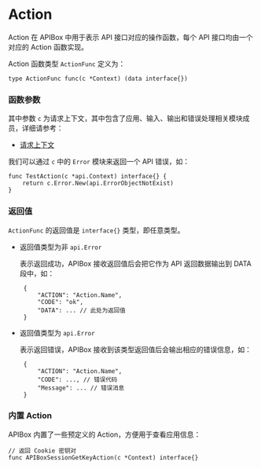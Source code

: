 Action
======

Action 在 APIBox 中用于表示 API 接口对应的操作函数，每个 API 接口均由一个对应的 Action 函数实现。

Action 函数类型 `ActionFunc` 定义为：

	type ActionFunc func(c *Context) (data interface{})


### 函数参数

其中参数 `c` 为请求上下文，其中包含了应用、输入、输出和错误处理相关模块成员，详细请参考：

 - [请求上下文](context.md)

我们可以通过 `c` 中的 `Error` 模块来返回一个 API 错误，如：

	func TestAction(c *api.Context) interface{} {
		return c.Error.New(api.ErrorObjectNotExist)
	}


### 返回值

`ActionFunc` 的返回值是 `interface{}` 类型，即任意类型。

 * 返回值类型为非 `api.Error` 

   表示返回成功，APIBox 接收返回值后会把它作为 API 返回数据输出到 DATA 段中，如：
   
		{
		    "ACTION": "Action.Name",
		    "CODE": "ok",
		    "DATA": ... // 此处为返回值
		}

 * 返回值类型为 `api.Error` 
 
   表示返回错误，APIBox 接收到该类型返回值后会输出相应的错误信息，如：

		{
		    "ACTION": "Action.Name",
		    "CODE": ..., // 错误代码
		    "Message": ... // 错误消息
		}

### 内置 Action

APIBox 内置了一些预定义的 Action，方便用于查看应用信息：

	// 返回 Cookie 密钥对
	func APIBoxSessionGetKeyAction(c *Context) interface{}